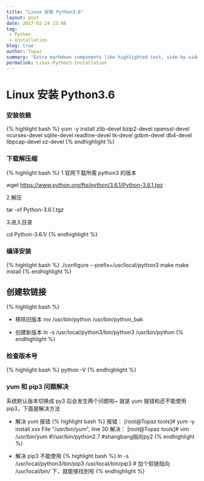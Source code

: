 ```yaml
---
title: "Linux 安装 Python3.6"
layout: post
date: 2017-02-24 22:48
tag:
 - Python
 - Installation
blog: true
author: Topaz
summary: "Extra markdown components like highlighted text, side-by-side items, starring/highlighting a blog or project, and embedding gists, videos etc"
permalink: Linux-Python3-Installation
---
```

<h1 class="title"> Linux 安装 Python3.6  </h1>

### 安装依赖
{% highlight bash %}
yum -y install zlib-devel bzip2-devel openssl-devel ncurses-devel sqlite-devel readline-devel tk-devel gdbm-devel db4-devel libpcap-devel xz-devel
{% endhighlight %}

### 下载解压缩
{% highlight bash %}
1.官网下载所需 python3 的版本

 wget https://www.python.org/ftp/python/3.6.1/Python-3.6.1.tgz

2.解压

 tar -xf Python-3.6.1.tgz

3.进入目录

 cd Python-3.6.1/
{% endhighlight %}


### 编译安装
{% highlight bash %}
 ./configure --prefix=/usr/local/python3
 make
 make install
{% endhighlight %}


## 创建软链接
{% highlight bash %}
- 移除旧版本
 mv /usr/bin/python /usr/bin/python_bak

- 创建新版本
 ln -s /usr/local/python3/bin/python3 /usr/bin/python
{% endhighlight %}

### 检查版本号
{% highlight bash %}
 python -V
{% endhighlight %}

### yum 和 pip3 问题解决
系统默认版本切换成 py3 后会发生两个问题啦~ 就是 yum 报错和还不能使用 pip3，下面是解决方法

- 解决 yum 报错
{% highlight bash %}
 报错：
 	[root@Topaz tools]# yum -y install xxx
 	File "/usr/bin/yum", line 30
 解决：
	[root@Topaz tools]# vim /usr/bin/yum 
	#!/usr/bin/python2.7		#shangbang指向py2
{% endhighlight %}

- 解决 pip3 不能使用
{% highlight bash %}
 ln -s /usr/local/python3/bin/pip3 /usr/local/bin/pip3  # 加个软链指向 /usr/local/bin/ 下，就能够找到啦
{% endhighlight %}






















